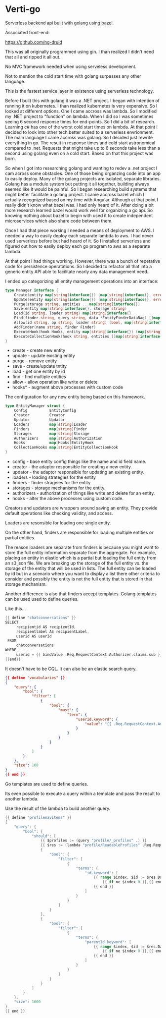 # Verti-go

Serverless backend api built with golang using bazel.

Associated front-end:

https://github.com/ng-druid

This was all originally programmed using gin. I than realized I didn't need that all and ripped it all out.

No MVC framework needed when using serveless development.

Not to mention the cold start time with golang surpasses any other language.

This is the fastest service layer in existence using serverless technology.

Before I built this with golang it was a .NET project. I began with intention of running it on kubernetes.
I than realized kubernetes is very expensive. So I looked at different options. One I came accross was
lambda. So I modified my .NET project to "function" on lambda. When I did so I was sometimes seeing 6 second
response times for end-points. So I did a bit of research. Learning c# has one of the worst cold start
times on lambda. At that point I decided to look into other tech better suited to a serverless envrionment.
The main language I came accross was golang. So I decided just rewrite everything in go. The result in response
times and cold start astronomical compared to .net. Requests that might take up to 6 seconds take less
than a second using golang even on a cold start. Based on that this project was born.

So when I got into researching golang and wanting to redev a .net project I cam across some obstacles. One
of those being organzing code into an app to easily deploy. Many of the golang projects are isolated, separate
libraries. Golang has a module system but putting it all together, building always seemed like it would
be painful. So I began researching build systems that might better facilitate a golang project. I came accross bazel which I actually recognized based on my time with Angular. Although at that point I really didn't know what bazel was. I had only heard of it. After doing a bit more research learned bazel would work well for organizing a go api. So knowing nothing about bazel to begin with used it to create independent microservices which also share code between them.

Once I had that piece working I needed a means of deployment to AWS. I needed a way to easily deploy each separate lambda to aws. I had never used serverless before but had heard of it. So I installed serverless and figured out how to easily deploy each go program to aws as a separate lambda.

At that point I had things working. However, there was a bunch of repetative code for persistence operatations.
So I decided to refactor all that into a generic entity API able to facilitate nearly any data management need.

I ended up categorizing all entity management operations into an interface:

```go
type Manager interface {
	Create(entity map[string]interface{}) (map[string]interface{}, error)
	Update(entity map[string]interface{}) (map[string]interface{}, error)
	Purge(storage string, entities ...map[string]interface{})
	Save(entity map[string]interface{}, storage string)
	Load(id string, loader string) map[string]interface{}
	Find(finder string, query string, data *EntityFinderDataBag) []map[string]interface{}
	Allow(id string, op string, loader string) (bool, map[string]interface{})
	AddFinder(name string, finder Finder)
	ExecuteHook(hook Hooks, entity map[string]interface{}) (map[string]interface{}, error)
	ExecuteCollectionHook(hook string, entities []map[string]interface{}) ([]map[string]interface{}, error)
}
```

* create - create new entity
* update - update existing entity
* purge - remove entity
* save - create/update tntity
* load - get one entity by id
* find - find multiple entities
* allow - allow operation like write or delete
* hooks* - augment above processes with custom code

The configuration for any new entity being based on this framework.

```go
type EntityManager struct {
	Config          EntityConfig
	Creator         Creator
	Updator         Updator
	Loaders         map[string]Loader
	Finders         map[string]Finder
	Storages        map[string]Storage
	Authorizers     map[string]Authorization
	Hooks           map[Hooks]EntityHook
	CollectionHooks map[string]EntityCollectionHook
}
```

* config - base entity config things like the name and id field name.
* creator - the adaptor responsible for creating a new entity.
* updator - the adaptor responsible for updating an existing entity.
* loaders - loading strategies for the entity
* finders - finder strageies for the entity
* storages - storage mechanisms for the entity.
* authorizers - authorization of things like write and delete for an entity.
* hooks - alter the above processes using custom code.

Creators and updators are wrappers around saving an entity. They provide default operations
like checking validity, and access.

Loaders are resonsible for loading one single entity. 

On the other hand, finders are responsible for loading multiple entities or partial entities.

The reason loaders are separate from finders is because you might want to store the full entity
information separate from the aggregate. For example, placing an entity in elastic which is
a partial but loading the full entity from an s3 json file. We are breaking up the storage of the full entity
vs. the storage of the entity that will be used in lists. The full entity can be loaded by id but in a scenario
where you want to display a list there other criteria to consider and possibly the entity is not the full entity
that is stored in that storage mechanism.

Another difference is also that finders accept templates. Golang templates can be used used to define queries.

Like this…

```go
{{ define "chatconversations" }}
SELECT 
     recipientid AS recipientId, 
     recipientlabel AS recipientLabel, 
     userid AS userId
 FROM
     chatconversations 
WHERE 
     userid = {{ bindValue .Req.RequestContext.Authorizer.claims.sub }}
{{end}}
```

It doesn't have to be CQL. It can also be an elastic search query.

```json
{{ define "vocabularies" }}
{
    "query": {
        "bool": {
            "filter": [
                {
                    "bool": {
                        "must": {
                            "term": {
                                "userId.keyword": {
                                    "value": "{{ .Req.RequestContext.Authorizer.claims.sub }}"
                                }
                            }
                        }   
                    }
                }
            ]
        }
    },
    "size": 100
}
{{ end }}
```

Go templates are used to define queries.

Its even possible to execute a query within a template and pass the result to another lambda.

Use the result of the lambda to build another query.

```go
{{ define "profilenavitems" }}
{
    "query": {
        "bool": {
            "should": [
                {{ $profiles := (query "profile/_profiles" .) }}
                {{ $res := (lambda "profile/ReadableProfiles" .Req.RequestContext.Authorizer.claims.sub $profiles) }}
                {
                    "bool": {
                        "filter": [
                            {
                                "terms": {
                                    "id.keyword": [
                                        {{ range $index, $id := $res.Data }}
                                            {{ if ne $index 0 }},{{ end }}"{{ index $id "value" }}"
                                        {{ end }}
                                    ]
                                }
                            }
                        ]
                    }
                },
                {
                    "bool": {
                        "filter": [
                            {
                                "terms": {
                                    "parentId.keyword": [
                                        {{ range $index, $id := $res.Data }}
                                            {{ if ne $index 0 }},{{ end }}"{{ index $id "value" }}"
                                        {{ end }}
                                    ]
                                }
                            }
                        ]
                    }
                }
            ]
        }
    },
    "size": 1000
}
{{ end }}
```



